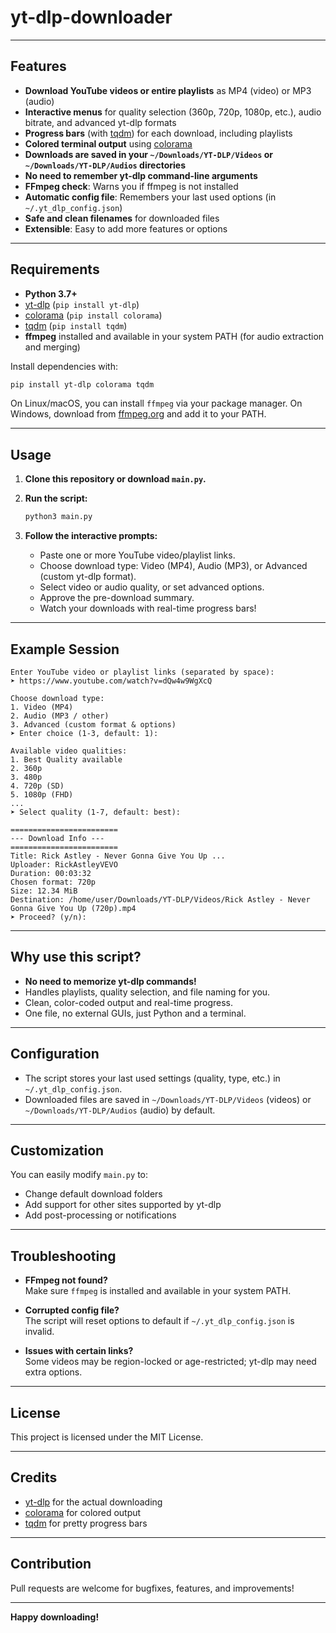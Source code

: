 # yt-dlp-downloader
---

## Features

- **Download YouTube videos or entire playlists** as MP4 (video) or MP3 (audio)
- **Interactive menus** for quality selection (360p, 720p, 1080p, etc.), audio bitrate, and advanced yt-dlp formats
- **Progress bars** (with [tqdm](https://pypi.org/project/tqdm/)) for each download, including playlists
- **Colored terminal output** using [colorama](https://pypi.org/project/colorama/)
- **Downloads are saved in your `~/Downloads/YT-DLP/Videos` or `~/Downloads/YT-DLP/Audios` directories**
- **No need to remember yt-dlp command-line arguments**
- **FFmpeg check**: Warns you if ffmpeg is not installed
- **Automatic config file**: Remembers your last used options (in `~/.yt_dlp_config.json`)
- **Safe and clean filenames** for downloaded files
- **Extensible**: Easy to add more features or options

---

## Requirements

- **Python 3.7+**
- [yt-dlp](https://github.com/yt-dlp/yt-dlp) (`pip install yt-dlp`)
- [colorama](https://pypi.org/project/colorama/) (`pip install colorama`)
- [tqdm](https://pypi.org/project/tqdm/) (`pip install tqdm`)
- **ffmpeg** installed and available in your system PATH (for audio extraction and merging)

Install dependencies with:

```bash
pip install yt-dlp colorama tqdm
```

On Linux/macOS, you can install `ffmpeg` via your package manager. On Windows, download from [ffmpeg.org](https://ffmpeg.org/download.html) and add it to your PATH.

---

## Usage

1. **Clone this repository or download `main.py`.**
2. **Run the script:**

    ```bash
    python3 main.py
    ```

3. **Follow the interactive prompts:**
    - Paste one or more YouTube video/playlist links.
    - Choose download type: Video (MP4), Audio (MP3), or Advanced (custom yt-dlp format).
    - Select video or audio quality, or set advanced options.
    - Approve the pre-download summary.
    - Watch your downloads with real-time progress bars!

---

## Example Session

```
Enter YouTube video or playlist links (separated by space):
➤ https://www.youtube.com/watch?v=dQw4w9WgXcQ

Choose download type:
1. Video (MP4)
2. Audio (MP3 / other)
3. Advanced (custom format & options)
➤ Enter choice (1-3, default: 1):

Available video qualities:
1. Best Quality available
2. 360p
3. 480p
4. 720p (SD)
5. 1080p (FHD)
...
➤ Select quality (1-7, default: best):

========================
--- Download Info ---
========================
Title: Rick Astley - Never Gonna Give You Up ...
Uploader: RickAstleyVEVO
Duration: 00:03:32
Chosen format: 720p
Size: 12.34 MiB
Destination: /home/user/Downloads/YT-DLP/Videos/Rick Astley - Never Gonna Give You Up (720p).mp4
➤ Proceed? (y/n):
```

---

## Why use this script?

- **No need to memorize yt-dlp commands!**
- Handles playlists, quality selection, and file naming for you.
- Clean, color-coded output and real-time progress.
- One file, no external GUIs, just Python and a terminal.

---

## Configuration

- The script stores your last used settings (quality, type, etc.) in `~/.yt_dlp_config.json`.
- Downloaded files are saved in `~/Downloads/YT-DLP/Videos` (videos) or `~/Downloads/YT-DLP/Audios` (audio) by default.

---

## Customization

You can easily modify `main.py` to:
- Change default download folders
- Add support for other sites supported by yt-dlp
- Add post-processing or notifications

---

## Troubleshooting

- **FFmpeg not found?**  
  Make sure `ffmpeg` is installed and available in your system PATH.

- **Corrupted config file?**  
  The script will reset options to default if `~/.yt_dlp_config.json` is invalid.

- **Issues with certain links?**  
  Some videos may be region-locked or age-restricted; yt-dlp may need extra options.

---

## License

This project is licensed under the MIT License.

---

## Credits

- [yt-dlp](https://github.com/yt-dlp/yt-dlp) for the actual downloading
- [colorama](https://pypi.org/project/colorama/) for colored output
- [tqdm](https://pypi.org/project/tqdm/) for pretty progress bars

---

## Contribution

Pull requests are welcome for bugfixes, features, and improvements!

---

**Happy downloading!**
